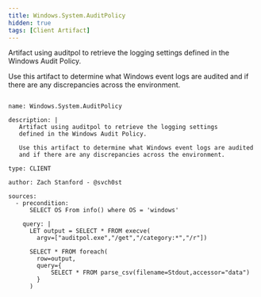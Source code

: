 ```yaml
---
title: Windows.System.AuditPolicy
hidden: true
tags: [Client Artifact]
---
```


Artifact using auditpol to retrieve the logging settings 
defined in the Windows Audit Policy.

Use this artifact to determine what Windows event logs are audited
and if there are any discrepancies across the environment.


<pre><code class="language-yaml">
name: Windows.System.AuditPolicy

description: |
   Artifact using auditpol to retrieve the logging settings 
   defined in the Windows Audit Policy.
   
   Use this artifact to determine what Windows event logs are audited
   and if there are any discrepancies across the environment.

type: CLIENT

author: Zach Stanford - @svch0st

sources:
  - precondition:
      SELECT OS From info() where OS = 'windows'

    query: |
      LET output = SELECT * FROM execve(
        argv=["auditpol.exe","/get","/category:*","/r"])
      
      SELECT * FROM foreach(
        row=output,
        query={
            SELECT * FROM parse_csv(filename=Stdout,accessor="data")
        }
      )

</code></pre>

